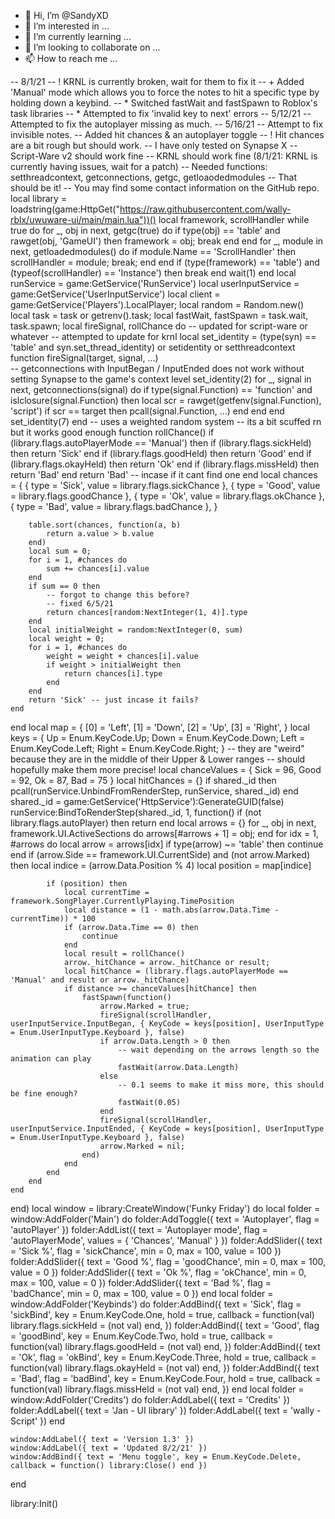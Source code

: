 - 👋 Hi, I’m @SandyXD
- 👀 I’m interested in ...
- 🌱 I’m currently learning ...
- 💞️ I’m looking to collaborate on ...
- 📫 How to reach me ...

<!---
SandyXD/SandyXD is a ✨ special ✨ repository because its `README.md` (this file) appears on your GitHub profile.
You can click the Preview link to take a look at your changes.
--->
-- 8/1/21
-- ! KRNL is currently broken, wait for them to fix it
-- + Added 'Manual' mode which allows you to force the notes to hit a specific type by holding down a keybind.
-- * Switched fastWait and fastSpawn to Roblox's task libraries
-- * Attempted to fix 'invalid key to next' errors
-- 5/12/21
-- Attempted to fix the autoplayer missing as much.
-- 5/16/21
-- Attempt to fix invisible notes.
-- Added hit chances & an autoplayer toggle
-- ! Hit chances are a bit rough but should work.
-- I have only tested on Synapse X 
-- Script-Ware v2 should work fine
-- KRNL should work fine (8/1/21: KRNL is currently having issues, wait for a patch)
-- Needed functions: setthreadcontext, getconnections, getgc, getloaodedmodules 
-- That should be it!
-- You may find some contact information on the GitHub repo.
local library = loadstring(game:HttpGet("https://raw.githubusercontent.com/wally-rblx/uwuware-ui/main/main.lua"))()
local framework, scrollHandler
while true do
    for _, obj in next, getgc(true) do
        if type(obj) == 'table' and rawget(obj, 'GameUI') then
            framework = obj;
            break
        end 
    end
    for _, module in next, getloadedmodules() do
        if module.Name == 'ScrollHandler' then
            scrollHandler = module;
            break;
        end
    end
    if (type(framework) == 'table') and (typeof(scrollHandler) == 'Instance') then
        break
    end
    wait(1)
end
local runService = game:GetService('RunService')
local userInputService = game:GetService('UserInputService')
local client = game:GetService('Players').LocalPlayer;
local random = Random.new()
local task = task or getrenv().task;
local fastWait, fastSpawn = task.wait, task.spawn;
local fireSignal, rollChance do
    -- updated for script-ware or whatever
    -- attempted to update for krnl 
    local set_identity = (type(syn) == 'table' and syn.set_thread_identity) or setidentity or setthreadcontext
    function fireSignal(target, signal, ...)    
        -- getconnections with InputBegan / InputEnded does not work without setting Synapse to the game's context level
        set_identity(2) 
        for _, signal in next, getconnections(signal) do
            if type(signal.Function) == 'function' and islclosure(signal.Function) then
                local scr = rawget(getfenv(signal.Function), 'script')
                if scr == target then
                    pcall(signal.Function, ...)
                end
            end
        end
        set_identity(7)
    end
    -- uses a weighted random system
    -- its a bit scuffed rn but it works good enough
    function rollChance()
        if (library.flags.autoPlayerMode == 'Manual') then
            if (library.flags.sickHeld) then return 'Sick' end
            if (library.flags.goodHeld) then return 'Good' end
            if (library.flags.okayHeld) then return 'Ok' end
            if (library.flags.missHeld) then return 'Bad' end
            return 'Bad' -- incase if it cant find one
        end
        local chances = {
            { type = 'Sick', value = library.flags.sickChance },
            { type = 'Good', value = library.flags.goodChance },
            { type = 'Ok', value = library.flags.okChance },
            { type = 'Bad', value = library.flags.badChance },
        }
        
        table.sort(chances, function(a, b) 
            return a.value > b.value 
        end)
        local sum = 0;
        for i = 1, #chances do
            sum += chances[i].value
        end
        if sum == 0 then
            -- forgot to change this before?
            -- fixed 6/5/21
            return chances[random:NextInteger(1, 4)].type 
        end
        local initialWeight = random:NextInteger(0, sum)
        local weight = 0;
        for i = 1, #chances do
            weight = weight + chances[i].value
            if weight > initialWeight then
                return chances[i].type
            end
        end
        return 'Sick' -- just incase it fails?
    end
end
local map = { [0] = 'Left', [1] = 'Down', [2] = 'Up', [3] = 'Right', }
local keys = { Up = Enum.KeyCode.Up; Down = Enum.KeyCode.Down; Left = Enum.KeyCode.Left; Right = Enum.KeyCode.Right; }
-- they are "weird" because they are in the middle of their Upper & Lower ranges 
-- should hopefully make them more precise!
local chanceValues = {
    Sick = 96,
    Good = 92,
    Ok = 87,
    Bad = 75
}
local hitChances = {}
if shared._id then
    pcall(runService.UnbindFromRenderStep, runService, shared._id)
end
shared._id = game:GetService('HttpService'):GenerateGUID(false)
runService:BindToRenderStep(shared._id, 1, function()
    if (not library.flags.autoPlayer) then return end
    local arrows = {}
    for _, obj in next, framework.UI.ActiveSections do
        arrows[#arrows + 1] = obj;
    end
    for idx = 1, #arrows do
        local arrow = arrows[idx]
        if type(arrow) ~= 'table' then 
            continue
        end
        if (arrow.Side == framework.UI.CurrentSide) and (not arrow.Marked) then
            local indice = (arrow.Data.Position % 4)
            local position = map[indice]
            
            if (position) then
                local currentTime = framework.SongPlayer.CurrentlyPlaying.TimePosition
                local distance = (1 - math.abs(arrow.Data.Time - currentTime)) * 100
                if (arrow.Data.Time == 0) then
                    continue
                end
                local result = rollChance()
                arrow._hitChance = arrow._hitChance or result;
                local hitChance = (library.flags.autoPlayerMode == 'Manual' and result or arrow._hitChance)
                if distance >= chanceValues[hitChance] then
                    fastSpawn(function()
                        arrow.Marked = true;
                        fireSignal(scrollHandler, userInputService.InputBegan, { KeyCode = keys[position], UserInputType = Enum.UserInputType.Keyboard }, false)
                        if arrow.Data.Length > 0 then
                            -- wait depending on the arrows length so the animation can play
                            fastWait(arrow.Data.Length)
                        else
                            -- 0.1 seems to make it miss more, this should be fine enough?
                            fastWait(0.05) 
                        end
                        fireSignal(scrollHandler, userInputService.InputEnded, { KeyCode = keys[position], UserInputType = Enum.UserInputType.Keyboard }, false)
                        arrow.Marked = nil;
                    end)
                end
            end
        end
    end
end)
local window = library:CreateWindow('Funky Friday') do
    local folder = window:AddFolder('Main') do
        folder:AddToggle({ text = 'Autoplayer', flag = 'autoPlayer' })
        folder:AddList({ text = 'Autoplayer mode', flag = 'autoPlayerMode', values = { 'Chances', 'Manual' } })
        folder:AddSlider({ text = 'Sick %', flag = 'sickChance', min = 0, max = 100, value = 100 })
        folder:AddSlider({ text = 'Good %', flag = 'goodChance', min = 0, max = 100, value = 0 })
        folder:AddSlider({ text = 'Ok %', flag = 'okChance', min = 0, max = 100, value = 0 })
        folder:AddSlider({ text = 'Bad %', flag = 'badChance', min = 0, max = 100, value = 0 })
    end
    local folder = window:AddFolder('Keybinds') do
        folder:AddBind({ text = 'Sick', flag = 'sickBind', key = Enum.KeyCode.One, hold = true, callback = function(val) library.flags.sickHeld = (not val) end, })
        folder:AddBind({ text = 'Good', flag = 'goodBind', key = Enum.KeyCode.Two, hold = true, callback = function(val) library.flags.goodHeld = (not val) end, })
        folder:AddBind({ text = 'Ok', flag = 'okBind', key = Enum.KeyCode.Three, hold = true, callback = function(val) library.flags.okayHeld = (not val) end, })
        folder:AddBind({ text = 'Bad', flag = 'badBind', key = Enum.KeyCode.Four, hold = true, callback = function(val) library.flags.missHeld = (not val) end, })
    end
    local folder = window:AddFolder('Credits') do
        folder:AddLabel({ text = 'Credits' })
        folder:AddLabel({ text = 'Jan - UI library' })
        folder:AddLabel({ text = 'wally - Script' })
    end

    window:AddLabel({ text = 'Version 1.3' })
    window:AddLabel({ text = 'Updated 8/2/21' })
    window:AddBind({ text = 'Menu toggle', key = Enum.KeyCode.Delete, callback = function() library:Close() end })
end

library:Init()
